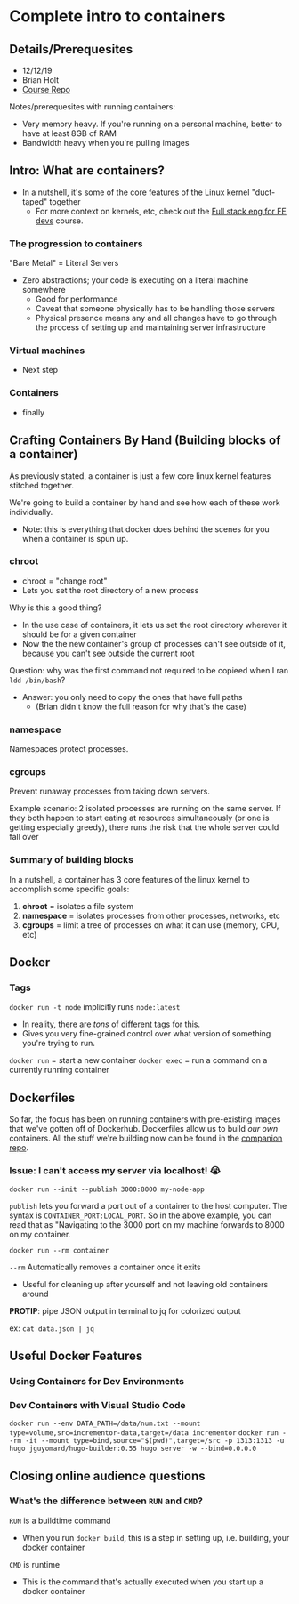 # Complete intro to containers

## Details/Prerequesites

- 12/12/19
- Brian Holt
- [Course Repo](https://github.com/btholt/complete-intro-to-containers)

Notes/prerequesites with running containers:

- Very memory heavy. If you're running on a personal machine, better to have at least 8GB of RAM
- Bandwidth heavy when you're pulling images

## Intro: What are containers?

- In a nutshell, it's some of the core features of the Linux kernel "duct-taped" together
  - For more context on kernels, etc, check out the [Full stack eng for FE devs](https://frontendmasters.com/courses/fullstack-v2/) course.

### The progression to containers

"Bare Metal" = Literal Servers

- Zero abstractions; your code is executing on a literal machine somewhere
  - Good for performance
  - Caveat that someone physically has to be handling those servers
  - Physical presence means any and all changes have to go through the process of setting up and maintaining server infrastructure

### Virtual machines

- Next step

### Containers

- finally

## Crafting Containers By Hand (Building blocks of a container)

As previously stated, a container is just a few core linux kernel features stitched together.

We're going to build a container by hand and see how each of these work individually.

- Note: this is everything that docker does behind the scenes for you when a container is spun up.

### chroot

- chroot = "change root"
- Lets you set the root directory of a new process

Why is this a good thing?

- In the use case of containers, it lets us set the root directory wherever it should be for a given container
- Now the the new container's group of processes can't see outside of it, because you can't see outside the current root

Question: why was the first command not required to be copieed when I ran `ldd /bin/bash`?

- Answer: you only need to copy the ones that have full paths
  - (Brian didn't know the full reason for why that's the case)

### namespace

Namespaces protect processes.

### cgroups

Prevent runaway processes from taking down servers.

Example scenario: 2 isolated processes are running on the same server. If they both happen to start eating at resources simultaneously (or one is getting especially greedy), there runs the risk that the whole server could fall over

### Summary of building blocks

In a nutshell, a container has 3 core features of the linux kernel to accomplish some specific goals:

1. **chroot** = isolates a file system
2. **namespace** = isolates processes from other processes, networks, etc
3. **cgroups** = limit a tree of processes on what it can use (memory, CPU, etc)

## Docker

### Tags

`docker run -t node` implicitly runs `node:latest`

- In reality, there are _tons_ of [different tags](https://hub.docker.com/_/node/) for this.
- Gives you very fine-grained control over what version of something you're trying to run.

`docker run` = start a new container
`docker exec` = run a command on a currently running container

## Dockerfiles

So far, the focus has been on running containers with pre-existing images that we've gotten off of Dockerhub. Dockerfiles allow us to build _our own_ containers. All the stuff we're building now can be found in the [companion repo](https://github.com/btholt/projects-for-complete-intro-to-containers).

### Issue: I can't access my server via localhost! 😭

`docker run --init --publish 3000:8000 my-node-app`

`publish` lets you forward a port out of a container to the host computer. The syntax is `CONTAINER_PORT:LOCAL_PORT`. So in the above example, you can read that as "Navigating to the 3000 port on my machine forwards to 8000 on my container.

`docker run --rm container`

`--rm` Automatically removes a container once it exits

- Useful for cleaning up after yourself and not leaving old containers around

**PROTIP**: pipe JSON output in terminal to jq for colorized output

ex: `cat data.json | jq`

## Useful Docker Features

### Using Containers for Dev Environments

### Dev Containers with Visual Studio Code

`docker run --env DATA_PATH=/data/num.txt --mount type=volume,src=incrementor-data,target=/data incrementor`
`docker run --rm -it --mount type=bind,source="$(pwd)",target=/src -p 1313:1313 -u hugo jguyomard/hugo-builder:0.55 hugo server -w --bind=0.0.0.0`

## Closing online audience questions

### What's the difference between `RUN` and `CMD`?

`RUN` is a buildtime command

- When you run `docker build`, this is a step in setting up, i.e. building, your docker container

`CMD` is runtime

- This is the command that's actually executed when you start up a docker container
